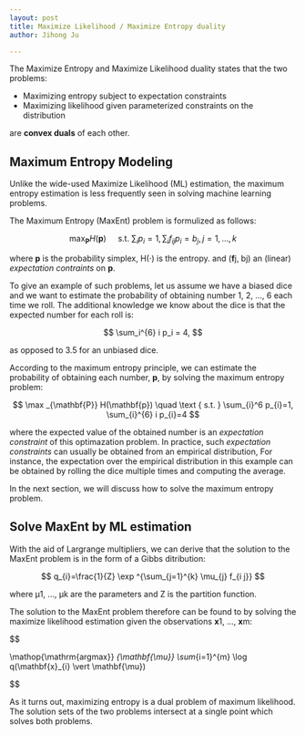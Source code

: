 ```yaml
---
layout: post
title: Maximize Likelihood / Maximize Entropy duality
author: Jihong Ju

---
```


The Maximize Entropy and Maximize Likelihood duality states that the two problems:

 - Maximizing entropy subject to expectation constraints
 - Maximizing likelihood given parameterized constraints on the distribution


are **convex duals** of each other.


## Maximum Entropy Modeling

Unlike the wide-used Maximize Likelihood (ML) estimation, the maximum entropy estimation is less frequently seen in solving machine learning problems.

The Maximum Entropy (MaxEnt) problem is formulized as follows:


$$
\max _{\mathbf{P}} H(\mathbf{p}) \quad \text { s.t. } \sum_{i} p_{i}=1, \sum_{i} f_{ij} p_{i}=b_{j}, j=1,\dots,k
$$

where **p** is the probability simplex, H(·) is the entropy. and (**f**j, bj) an (linear) _expectation contraints_ on **p**.


To give an example of such problems, let us assume we have a biased dice and we want to estimate the probability of obtaining number 1, 2, ..., 6 each time we roll. The additional knowledge we know about the dice is that the expected number for each roll is:

$$
\sum_i^{6} i p_i = 4,
$$

as opposed to 3.5 for an unbiased dice.


According to the maximum entropy principle, we can estimate the probability of obtaining each number, **p**, by solving the maximum entropy problem:


$$
\max _{\mathbf{P}} H(\mathbf{p}) \quad \text { s.t. } \sum_{i}^6 p_{i}=1, \sum_{i}^{6} i p_{i}=4
$$

where the expected value of the obtained number is an _expectation constraint_ of this optimazation problem.  In practice, such _expectation constraints_ can usually be obtained from an empirical distribution, For instance, the expectation over the empirical distribution in this example can be obtained by rolling the dice multiple times and computing the average. 

In the next section, we will discuss how to solve the maximum entropy problem.


## Solve MaxEnt by ML estimation
With the aid of Largrange multipliers, we can derive that the solution to the MaxEnt problem is in the form of a Gibbs ditribution:

$$
q_{i}=\frac{1}{Z} \exp ^{\sum_{j=1}^{k} \mu_{j} f_{i j}}
$$

where μ1, ..., μk are the parameters and Z is the partition function.


The solution to the MaxEnt problem therefore can be found to by solving the maximize likelihood estimation given the observations **x**1, ..., **x**m:

$$

\mathop{\mathrm{argmax}} _{\mathbf{\mu}} \sum_{i=1}^{m} \log q(\mathbf{x}_{i} \vert \mathbf{\mu})

$$

As it turns out, maximizing entropy is a dual problem of maximum likelihood. The solution sets of the two problems intersect at a single point which solves both problems.




